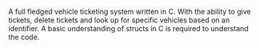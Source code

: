 A full fledged vehicle ticketing system written in C. With the ability to give tickets, delete tickets and look up for specific vehicles based on an identifier. 
A basic understanding of structs in C is required to understand the code. 
 
